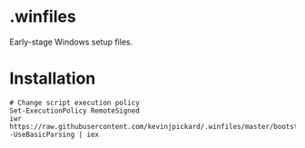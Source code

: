 # .winfiles
Early-stage Windows setup files.

# Installation
```
# Change script execution policy
Set-ExecutionPolicy RemoteSigned
iwr https://raw.githubusercontent.com/kevinjpickard/.winfiles/master/bootstrap.ps1 -UseBasicParsing | iex
```
